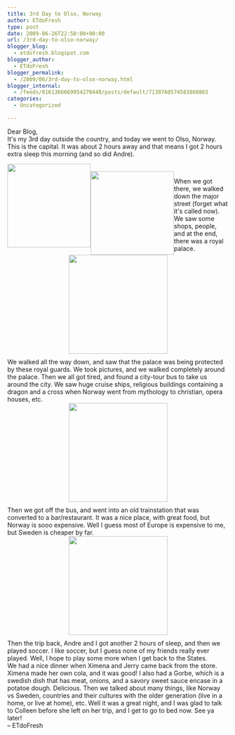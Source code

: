 ```yaml
---
title: 3rd Day to Olso, Norway
author: ETdoFresh
type: post
date: 2009-06-26T22:58:00+00:00
url: /3rd-day-to-olso-norway/
blogger_blog:
  - etdofresh.blogspot.com
blogger_author:
  - ETdoFresh
blogger_permalink:
  - /2009/06/3rd-day-to-olso-norway.html
blogger_internal:
  - /feeds/8161366669954270448/posts/default/7138760574583868865
categories:
  - Uncategorized

---
```

<div>
  Dear Blog,
</div>

<div>
  It's my 3rd day outside the country, and today we went to Olso, Norway. This is the capital. It was about 2 hours away and that means I got 2 hours extra sleep this morning (and so did Andre).
</div>

[<img src="http://2.bp.blogspot.com/_yEPuIWl8ybE/SkVbIg04XjI/AAAAAAAAAOo/DefKsvUw6EI/s400/DSC_0117.JPG" border="0" alt="" id="BLOGGER_PHOTO_ID_5351783934008516146" style="float:left; display: block; margin-top: 0px; margin-right: auto; margin-left: auto; text-align: center; cursor: pointer; width: 190px; " />][1]  
[<img src="http://3.bp.blogspot.com/_yEPuIWl8ybE/SkVbIJlvn4I/AAAAAAAAAOg/ELCTmHBMNP0/s400/DSC_0114.JPG" border="0" alt="" id="BLOGGER_PHOTO_ID_5351783927771012994" style="float:left; display: block; margin-top: 0px; margin-right: auto; margin-bottom: 0px; margin-left: auto; text-align: center; cursor: pointer; width: 190px; " />][2]

<div>
  When we got there, we walked down the major street (forget what it's called now). We saw some shops, people, and at the end, there was a royal palace.
</div>

<div>
</div>

<div>
  <a href="http://4.bp.blogspot.com/_yEPuIWl8ybE/SkVbI3XZt4I/AAAAAAAAAOw/VjLNcJOpZhA/s1600/DSC_0139.JPG"><img src="http://4.bp.blogspot.com/_yEPuIWl8ybE/SkVbI3XZt4I/AAAAAAAAAOw/VjLNcJOpZhA/s400/DSC_0139.JPG" border="0" alt="" id="BLOGGER_PHOTO_ID_5351783940058888066" style="display: block; margin-top: 0px; margin-right: auto; margin-bottom: 10px; margin-left: auto; text-align: center; cursor: pointer; height: 225px; " /></a>
</div>

<div>
  We walked all the way down, and saw that the palace was being protected by these royal guards. We took pictures, and we walked completely around the palace. Then we all got tired, and found a city-tour bus to take us around the city. We saw huge cruise ships, religious buildings containing a dragon and a cross when Norway went from mythology to christian, opera houses, etc.
</div>

<div>
  <a href="http://3.bp.blogspot.com/_yEPuIWl8ybE/SkVbJDsn8FI/AAAAAAAAAO4/yDlwWfx1vk8/s1600/DSC_0161.JPG"><img src="http://3.bp.blogspot.com/_yEPuIWl8ybE/SkVbJDsn8FI/AAAAAAAAAO4/yDlwWfx1vk8/s400/DSC_0161.JPG" border="0" alt="" id="BLOGGER_PHOTO_ID_5351783943369125970" style="display: block; margin-top: 0px; margin-right: auto; margin-bottom: 10px; margin-left: auto; text-align: center; cursor: pointer; width: 225px; " /></a>
</div>

<div>
  Then we got off the bus, and went into an old trainstation that was converted to a bar/restaurant. It was a nice place, with great food, but Norway is sooo expensive. Well I guess most of Europe is expensive to me, but Sweden is cheaper by far.
</div>

<div>
  <a href="http://1.bp.blogspot.com/_yEPuIWl8ybE/SkVbJbcA5cI/AAAAAAAAAPA/u90G0G4lllk/s1600/DSCN0971.JPG"><img src="http://1.bp.blogspot.com/_yEPuIWl8ybE/SkVbJbcA5cI/AAAAAAAAAPA/u90G0G4lllk/s400/DSCN0971.JPG" border="0" alt="" id="BLOGGER_PHOTO_ID_5351783949741909442" style="display: block; margin-top: 0px; margin-right: auto; margin-bottom: 10px; margin-left: auto; text-align: center; cursor: pointer; width: 225px; " /></a>
</div>

<div>
  Then the trip back, Andre and I got another 2 hours of sleep, and then we played soccer. I like soccer, but I guess none of my friends really ever played. Well, I hope to play some more when I get back to the States.
</div>

<div>
  We had a nice dinner when Ximena and Jerry came back from the store. Ximena made her own cola, and it was good! I also had a Gorbe, which is a swedish dish that has meat, onions, and a savory sweet sauce encase in a potatoe dough. Delicious. Then we talked about many things, like Norway vs Sweden, countries and their cultures with the older generation (live in a home, or live at home), etc. Well it was a great night, and I was glad to talk to Colleen before she left on her trip, and I get to go to bed now. See ya later!
</div>

<div>
  – ETdoFresh
</div>

 [1]: http://2.bp.blogspot.com/_yEPuIWl8ybE/SkVbIg04XjI/AAAAAAAAAOo/DefKsvUw6EI/s1600/DSC_0117.JPG
 [2]: http://3.bp.blogspot.com/_yEPuIWl8ybE/SkVbIJlvn4I/AAAAAAAAAOg/ELCTmHBMNP0/s1600/DSC_0114.JPG